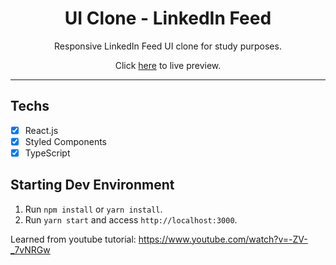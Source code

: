 <h1 align="center">
UI Clone - LinkedIn Feed
</h1>

<p align="center">Responsive LinkedIn Feed UI clone for study purposes.</p>
<p align="center">Click <a href="https://linkedin-clone-shimmer-effect-react-js.netlify.app/">here</a> to live preview.</p>

<hr>

## Techs

- [x] React.js
- [x] Styled Components
- [x] TypeScript

## Starting Dev Environment

1. Run `npm install` or `yarn install`.<br />
2. Run `yarn start` and access `http://localhost:3000`.<br />

Learned from youtube tutorial: https://www.youtube.com/watch?v=-ZV-_7vNRGw
